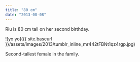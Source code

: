 ```yaml
---
title: "80 cm"
date: "2013-08-08"
---
```


Riu is 80 cm tall on her second birthday.

![yo yo]({{ site.baseurl }}/assets/images/2013/tumblr_inline_mr442tFBNt1qz4rgp.jpg)

Second-tallest female in the family.

